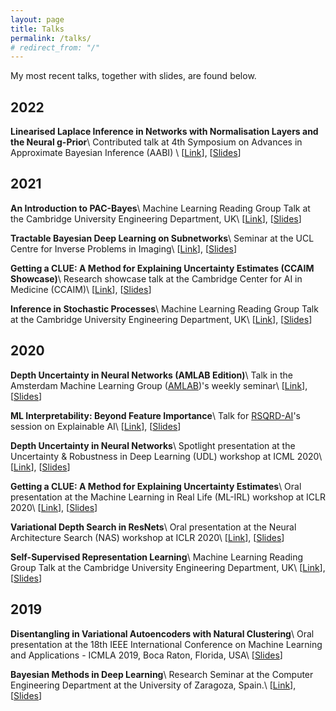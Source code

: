 ```yaml
---
layout: page
title: Talks
permalink: /talks/
# redirect_from: "/"
---
```


My most recent talks, together with slides, are found below.

## 2022

**Linearised Laplace Inference in Networks with Normalisation Layers and the Neural g-Prior**\\
Contributed talk at 4th Symposium on Advances in Approximate Bayesian Inference (AABI) \\
\[[Link](http://approximateinference.org/schedule/)\], \[[Slides](assets/slides/AABI_laplace_talk.pdf)\]

## 2021

**An Introduction to PAC-Bayes**\\
Machine Learning Reading Group Talk at the Cambridge University Engineering Department, UK\\
\[[Link](https://talks.cam.ac.uk/talk/index/157393)\], \[[Slides](assets/slides/pac_bayes_reading_group.pdf)\]

**Tractable Bayesian Deep Learning on Subnetworks**\\
Seminar at the UCL Centre for Inverse Problems in Imaging\\
\[[Link](http://cip.cs.ucl.ac.uk/seminars/)\], \[[Slides](assets/slides/subnet_inference_UCL_slides.pdf)\]

**Getting a CLUE: A Method for Explaining Uncertainty Estimates (CCAIM Showcase)**\\
Research showcase talk at the Cambridge Center for AI in Medicine (CCAIM)\\
\[[Link](https://www.eventbrite.co.uk/e/ccaim-seminar-series-professor-isaac-zak-kohane-tickets-132944198677)\], \[[Slides](assets/slides/CCAIM_CLUE_v2.pdf)\]


**Inference in Stochastic Processes**\\
Machine Learning Reading Group Talk at the Cambridge University Engineering Department, UK\\
\[[Link](http://talks.cam.ac.uk/talk/index/156730)\], \[[Slides](assets/slides/Reading_Group_24_February_2021.pdf)\]


## 2020

**Depth Uncertainty in Neural Networks (AMLAB Edition)**\\
Talk in the Amsterdam Machine Learning Group ([AMLAB](https://amlab.science.uva.nl/javier-and-james-talk/))'s weekly seminar\\
\[[Link](https://amlab.science.uva.nl/javier-and-james-talk/)\], \[[Slides](assets/slides/AMLAB_DUN.pdf)\]


**ML Interpretability: Beyond Feature Importance**\\
Talk for [RSQRD-AI](https://www.rsqrdai.org)'s session on Explainable AI\\
\[[Link](https://www.eventbrite.com/e/rsqrd-ai-explainable-ml-reality-roadmap-tickets-111004162438)\], \[[Slides](assets/slides/R2AI_keynote.pdf)\]

**Depth Uncertainty in Neural Networks**\\
Spotlight presentation at the Uncertainty & Robustness in Deep Learning (UDL) workshop at ICML 2020\\
\[[Link](https://sites.google.com/view/udlworkshop2020/accepted-papers?authuser=0)\], \[[Slides](assets/slides/DUN_poster_slides.pdf)\]

**Getting a CLUE: A Method for Explaining Uncertainty Estimates**\\
Oral presentation at the Machine Learning in Real Life (ML-IRL) workshop at ICLR 2020\\
\[[Link](https://sites.google.com/nyu.edu/ml-irl-2020/program?authuser=0)\], \[[Slides](assets/slides/ML_IRL2020_CLUE.pdf)\]

**Variational Depth Search in ResNets**\\
Oral presentation at the Neural Architecture Search (NAS) workshop at ICLR 2020\\
\[[Link](https://sites.google.com/view/nas2020/schedule?authuser=0)\], \[[Slides](assets/slides/Variational_Depth_Search_ICLR2020_NAS.pdf)\]

**Self-Supervised Representation Learning**\\
Machine Learning Reading Group Talk at the Cambridge University Engineering Department, UK\\
\[[Link](https://talks.cam.ac.uk/talk/index/140320)\], \[[Slides](assets/slides/SSL_ICA.pdf)\]


## 2019

**Disentangling in Variational Autoencoders with Natural Clustering**\\
Oral presentation at the 18th IEEE International Conference on Machine Learning and Applications - ICMLA 2019, Boca Raton, Florida, USA\\
\[[Slides](assets/slides/ICMLA_2019.pdf)\]

**Bayesian Methods in Deep Learning**\\
Research Seminar at the Computer Engineering Department at the University of Zaragoza, Spain.\\
\[[Link](https://diis.unizar.es/en/node/313)\], \[[Slides](assets/slides/BNN_slides.pdf)\]
